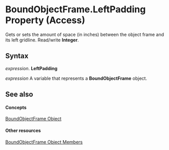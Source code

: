 
# BoundObjectFrame.LeftPadding Property (Access)

Gets or sets the amount of space (in inches) between the object frame and its left gridline. Read/write  **Integer**.


## Syntax

 _expression_. **LeftPadding**

 _expression_ A variable that represents a **BoundObjectFrame** object.


## See also


#### Concepts


[BoundObjectFrame Object](b3025672-60b8-e1d6-4769-1f724c9aa1ef.md)
#### Other resources


[BoundObjectFrame Object Members](e2bbeb0c-1b13-5953-999a-4a0b93cb3ec7.md)
